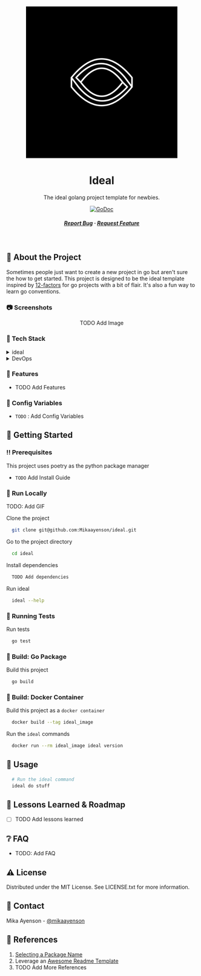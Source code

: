 #

<div align="center">

  <img src="assets/logo.png" alt="logo" width="400" height="auto" />
  <h1>Ideal</h1>

  <p>
    The ideal golang project template for newbies.
  </p>

<!-- Badges -->

[![GoDoc](https://godoc.org/github.com/Mikaayenson/ideal?status.svg)](https://godoc.org/github.com/Mikaayenson/ideal)

<h5>
    <a href="https://github.com/Mikaayenson/ideal/issues/">Report Bug</a>
  <span> · </span>
    <a href="https://github.com/Mikaayenson/ideal/pulls/">Request Feature</a>
  </h5>
</div>

<br />

<!-- About the Project -->
## :star2: About the Project

Sometimes people just want to create a new project in go but aren't sure the how to get started. This project is designed to be the ideal template inspired by [12-factors](https://12factor.net) for go projects with a bit of flair. It's also a fun way to learn go conventions.

<!-- Screenshots -->
### :camera: Screenshots

<p align="center">
  TODO Add Image
</p>

<!-- TechStack -->
### :space_invader: Tech Stack

<details>
  <summary>ideal</summary>
  <ul>
    <li><a href="https://go.dev">golang</a></li>

  </ul>
</details>

<details>
<summary>DevOps</summary>
  <ul>
    <li><a href="https://www.docker.com/">Docker</a></li>
    <li><a href="https://github.com/features/actions">GitHub Actions</a></li>
  </ul>
</details>

<!-- Features -->
### :dart: Features

- TODO Add Features
<!-- Config Variables -->
### :key: Config Variables

- `TODO` : Add Config Variables

<!-- Getting Started -->
## :toolbox: Getting Started

<!-- Prerequisites -->
### :bangbang: Prerequisites

This project uses poetry as the python package manager

- `TODO` Add Install Guide

<!-- Run Locally -->
### :running: Run Locally

TODO: Add GIF

Clone the project

```bash
  git clone git@github.com:Mikaayenson/ideal.git
```

Go to the project directory

```bash
  cd ideal
```

Install dependencies

```bash
  TODO Add dependencies
```


Run ideal

```bash
  ideal --help
```

<!-- Running Tests -->
### :test_tube: Running Tests

Run tests

```bash
  go test
```

<!-- Build: Poetry -->
### :triangular_flag_on_post: Build: Go Package

Build this project

```bash
  go build
```

<!-- Build: Docker-->
### :triangular_flag_on_post: Build: Docker Container

Build this project as a `docker container`


```bash
  docker build --tag ideal_image
```

Run the `ideal` commands

```bash
  docker run --rm ideal_image ideal version
```

<!-- Usage -->
## :eyes: Usage


```bash
  # Run the ideal command
  ideal do stuff
```

<!-- Roadmap -->
## :compass: Lessons Learned & Roadmap

- [ ] TODO Add lessons learned

<!-- FAQ -->
## :grey_question: FAQ

- TODO: Add FAQ

<!-- License -->
## :warning: License

Distributed under the MIT License. See LICENSE.txt for more information.

<!-- Contact -->
## :handshake: Contact

Mika Ayenson - [@mikaayenson](https://github.com/Mikaayenson)

<!-- Acknowledgments -->
## :gem: References

1. [Selecting a Package Name](https://go.dev/blog/package-names)
2. Leverage an [Awesome Readme Template](https://github.com/Louis3797/awesome-readme-template/blob/main/README.md)
3. TODO Add More References